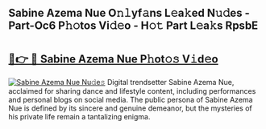 ## Sabine Azema Nue O𝚗𝚕yf𝚊ns L𝚎a𝚔ed N𝚞𝚍es - Part-Oc6 P𝚑𝚘tos Vi𝚍𝚎o - H𝚘𝚝 Part L𝚎a𝚔s RpsbE

# <h2><a href="http://kf2rl98.oniu.top/?m=Sabine+Azema+Nue">🔗👉 🔴 Sabine Azema Nue P𝚑ot𝚘𝚜 V𝚒d𝚎o</a></h2>

[![Sabine Azema Nue Nu𝚍e𝚜](https://i.imgur.com/0qMVB7G.gif)](http://kf2rl98.oniu.top/?m=Sabine+Azema+Nue)
Digital trendsetter Sabine Azema Nue, acclaimed for sharing dance and lifestyle content, including performances and personal blogs on social media. The public persona of Sabine Azema Nue is defined by its sincere and genuine demeanor, but the mysteries of his private life remain a tantalizing enigma.  
